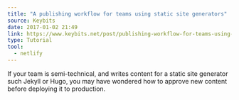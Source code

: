 ```yaml
---
title: "A publishing workflow for teams using static site generators"
source: Keybits
date: 2017-01-02 21:49
link: https://www.keybits.net/post/publishing-workflow-for-teams-using-static-site-generators/
type: Tutorial
tool:
  - netlify
---
```

If your team is semi-technical, and writes content for a static site generator such Jekyll or Hugo, you may have wondered how to approve new content before deploying it to production.





